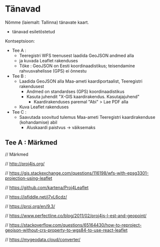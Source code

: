 # Tänavad

Nõmme (laiemalt: Tallinna) tänavate kaart.
- tänavad esiletõstetud

Kontseptsioon:
- Tee A :
  - Teeregistri WFS teenusest laadida GeoJSON andmed alla
  - ja kuvada Leaflet rakenduses
  - Tõke : GeoJSON on Eesti koordinaadistikus; teisendamine rahvusvahelisse (GPS) ei õnnestu
- Tee B :
  - Laadida GeoJSON alla Maa-ameti kaardiportaalist, Teeregistri rakendusest
    - Andmed on standardses (GPS) koordinaadistikus
    - Kasuta juhendit "X-GIS kaardirakendus. Kasutajajuhend"
      - Kaardirakenduses paremal "Abi" > Lae PDF alla
  - Kuva Leaflet rakenduses
- Tee C :
  - Saavutada soovitud tulemus Maa-ameti Teeregistri kaardirakenduse (kohandamise) abil
    - Aluskaardi paistvus -> väiksemaks

## Tee A : Märkmed
// Märkmed

// http://proj4js.org/

// https://gis.stackexchange.com/questions/116198/wfs-with-epsg3301-projection-using-leaflet

// https://github.com/kartena/Proj4Leaflet

// https://jsfiddle.net/j7vL6cdz/ 

// https://proj.org/en/9.3/ 

// https://www.perfectline.co/blog/2011/02/proj4js-l-est-and-geopoint/

// https://stackoverflow.com/questions/65164430/how-to-reproject-geojson-without-crs-property-to-wgs84-to-use-react-leaflet

// https://mygeodata.cloud/converter/

